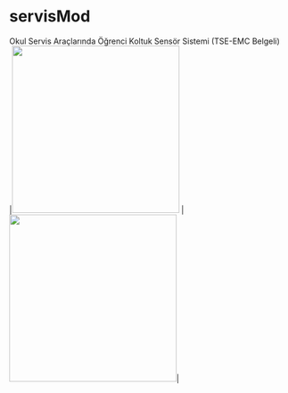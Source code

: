 # servisMod
Okul Servis Araçlarında Öğrenci Koltuk Sensör Sistemi (TSE-EMC Belgeli)
<br>
|<img src="https://user-images.githubusercontent.com/73975473/200955337-64717702-1b1a-4dcf-80f1-4817b5310cf7.png" style="width:300px"/>
|<img src="https://user-images.githubusercontent.com/73975473/200955348-90757538-43ca-4bdd-b9da-d1a85bc85559.png" style="width:300px"/>|
